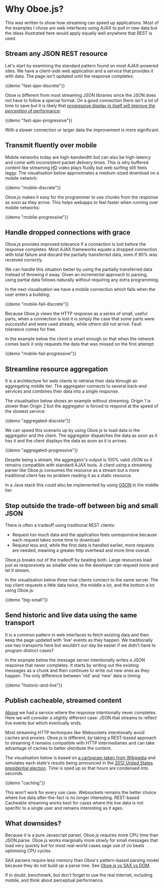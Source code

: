 Why Oboe.js?
============

This was written to show how streaming can speed up applications. Most of the examples 
I chose are web interfaces using AJAX to pull in new data but the ideas illustrated here
would apply equally well anywhere that REST is used.

Stream any JSON REST resource
-----------------------------

Let's start by examining the standard pattern found on most AJAX-powered sites.
We have a client-side web application and a service that provides it with data.
The page isn't updated until the response completes:

{{demo "fast-ajax-discrete"}}

Oboe is different from most streaming JSON libraries since the JSON
does not have to follow a special format. 
On a good connection there isn't a lot of time to save but 
it is likely that [progressive display in itself will improve the *perception* of 
performance](http://www.sigchi.org/chi95/proceedings/shortppr/egd_bdy.htm):

{{demo "fast-ajax-progressive"}}

With a slower connection or larger data the improvement
is more significant.

Transmit fluently over mobile
-----------------------------

Mobile networks today are high-bandwidth but can also be
high-latency and come with inconsistent packet delivery times.
This is why buffered content like streaming <abbr title="high definition">HD</abbr> video plays
fluidly but web surfing still feels laggy. The visualisation
below approximates a medium-sized download on a mobile network:

{{demo "mobile-discrete"}}

Oboe.js makes it easy for the programmer to use chunks from the response as soon 
as they arrive. This helps webapps to feel faster when running over mobile networks:


{{demo "mobile-progressive"}}

Handle dropped connections with grace
-------------------------------------

Oboe.js provides improved tolerance if a connection is lost before
the response completes.
Most AJAX frameworks equate a dropped connection with total failure and discard
the partially transferred data, even if 90% was received correctly.

We can handle this situation better by using the partially transferred data
instead of throwing it away. Given an incremental approach to parsing, using partial data
follows naturally without requiring any extra programming. 

In the next visualisation we have a mobile connection which fails when the
user enters a building:

{{demo "mobile-fail-discrete"}}

Because Oboe.js views the HTTP response as a
series of small, useful parts, when a connection is lost it is simply
the case that some parts were successful and were used already,
while others did not arrive. Fault tolerance comes for free.

In the example below the client is smart enough so that when the network
comes back it only requests the data that was missed on the first attempt:

{{demo "mobile-fail-progressive"}}

Streamline resource aggregation
-------------------------------

It is a architecture for web clients to
retrieve their data through an aggregating middle tier.
The aggregator connects to several back-end services and
combines their data into a single response.

The visualisation below shows an example without streaming.
<span class="server2">Origin 1</span> is slower
than
<span class="server1">Origin 2</span>
but the 
<span class="aggregator">aggregator</span> is forced to respond at the speed of
<span class="server2">the slowest service</span>:

{{demo "aggregated-discrete"}}

We can speed this scenario up by using Oboe.js to load data in
<span class="aggregator">the aggregator</span> and 
<span class="place">the client</span>.
The aggregator dispatches the data as soon as it has it and 
the client displays the data as soon as it is arrives.

{{demo "aggregated-progressive"}}

Despite being a stream, 
<span class="aggregator">the aggregator's</span>
output is 100% valid JSON so it remains compatible 
with standard AJAX tools. A client using a streaming parser like Oboe.js
consumes the resource as a stream but a more traditional client has no 
problem reading it as a static resource.

In a Java stack this could also be implemented by using 
[GSON](http://code.google.com/p/google-gson/) in the middle tier.

Step outside the trade-off between big and small JSON
---------------------------------------------

There is often a tradeoff using traditional REST clients:

* Request too much data and the application feels unresponsive because each request
  takes some time to download.
* Request less and, while the first data is handled earlier, more requests are needed,
  meaning a greater http overhead and more time overall.

Oboe.js breaks out of the tradeoff by beating both.
Large resources load just as responsively as smaller ones so the developer can request more
and let it stream. 

In the visualisation below three rival clients
connect to <span class="place">the same server</span>. The
<span class="client1">top client requests a little data twice</span>,
<span class="client2">the middle a lot</span>, and
<span class="client3">the bottom a lot using Oboe.js</span>:

{{demo "big-small"}}

Send historic and live data using the same transport
-------------------------------------------------

It is a common pattern in web interfaces to fetch existing data
and then keep the page updated with 'live' events as they happen.
We traditionally use two transports here but
wouldn't our day be easier if we didn't have to program distinct cases?

In the example below the message server intentionally writes a JSON response
that never completes. It starts by writing out the existing messages
as a chunk and then continues to write out new ones as they happen.
The only difference between 'old' and 'new' data is timing:

{{demo "historic-and-live"}}

Publish cacheable, streamed content
-----------------------------------

[Above](#send-historic-and-live-data-using-the-same-transport) we had a
service where the response intentionally never completes. Here we will
consider a slightly different case: JSON that streams to reflect
live events but which eventually ends.

Most streaming HTTP techniques like Websockets intentionally avoid caches
and proxies.
Oboe.js is different; by taking a REST-based approach to streaming it remains
compatible with HTTP intermediaries and can take advantage of caches to better
distribute the content.

The visualisation below is based on [a cartogram taken from
Wikipedia](http://en.wikipedia.org/wiki/File:Cartogram%E2%80%942012_Electoral_Vote.svg)
and simulates each state's results being announced in the [2012 United
States presidential
election](http://en.wikipedia.org/wiki/United_States_presidential_election,_2012).
Time is sped up so that hours are condensed into seconds.

{{demo "caching"}}

This won't work for every use case. Websockets remains the better choice where
live data after-the-fact is no longer interesting. REST-based Cacheable streaming
works best for cases where the live data is not specific to a single user and remains
interesting as it ages.

What downsides?
----------

Because it is a pure Javascript parser, Oboe.js requires more CPU time
than JSON.parse. Oboe.js works marginally more
slowly for small messages that load very quickly 
but for most real-world cases sage use of i/o beats optimising CPU cycles.

SAX parsers require less memory than Oboe's pattern-based parsing model because
they do not build up a parse tree. See [Oboe.js vs SAX vs DOM](parsers). 

If in doubt, benchmark, but don't forget to
use the real internet, including mobile, and think about perceptual performance.

